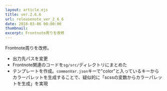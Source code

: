 ```yaml
---
layout: article.ejs
title: ver.2.6.6
url: releasenote_ver_2_6_6
date: 2018-03-06 00:00:00
thumbnail: 
excerpt: Frontnote周りを改修
---
```


Frontnote周りを改修。 

* 出力先パスを変更 
* Frontnote関連のコードを`sg/src/`ディレクトリにまとめた 
* テンプレートを作成。`commonVar.json`キーで"color"と入っているキーからカラーパレットを生成することで、疑似的に「scssの変数からカラーパレットを生成」を実現
